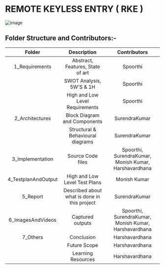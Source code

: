 # REMOTE KEYLESS ENTRY ( RKE )
 ![image](https://user-images.githubusercontent.com/98866123/157840366-19613fbb-f1a9-42b2-9f5e-05b8fc819a06.png)

## Folder Structure and Contributors:-
   | Folder | Description | Contributors |
   |:---:|:---:|:---:|
   | 1_Requirements | Abstract, Features, State of art | Spoorthi |
   |                | SWOT Analysis, 5W'S & 1H | Spoorthi |
   |                | High and Low Level Requirements | Spoorthi |
   | 2_Architectures | Block Diagram and Components | SurendraKumar |
   |                 | Structural & Behavioural diagrams | SurendraKumar |
   | 3_Implementation | Source Code files | Spoorthi, SurendraKumar, Monish Kumar, Harshavardhana |
   | 4_TestplanAndOutput | High and Low Level Test Plans |  Monish Kumar |
   | 5_Report | Described about what is done in this project | SurendraKumar |
   | 6_ImagesAndVideos | Captured outputs | Spoorthi, SurendraKumar, Monish Kumar, Harshavardhana |
   | 7_Others | Conclusion | Harshavardhana |
   |                          | Future Scope |  Harshavardhana |
   |                          | Learning Resources |  Harshavardhana |
   
   

